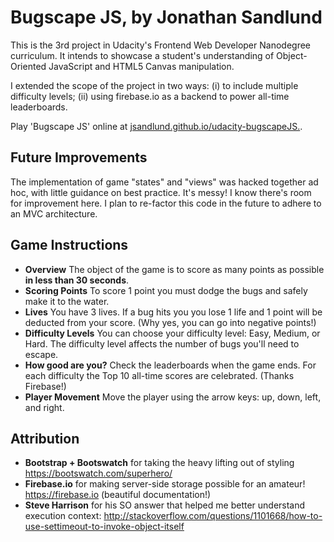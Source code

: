 # Bugscape JS, by Jonathan Sandlund

This is the 3rd project in Udacity's Frontend Web Developer Nanodegree curriculum. It intends to showcase a student's understanding of Object-Oriented JavaScript and HTML5 Canvas manipulation.

I extended the scope of the project in two ways: (i) to include multiple difficulty levels; (ii) using firebase.io as a backend to power all-time leaderboards.

Play 'Bugscape JS' online at [jsandlund.github.io/udacity-bugscapeJS.](jsandlund.github.io/udacity-bugscapeJS).

## Future Improvements

The implementation of game "states" and "views" was hacked together ad hoc, with little guidance on best practice. It's messy! I know there's room for improvement here. I plan to re-factor this code in the future to adhere to an MVC architecture.

## Game Instructions
- **Overview** The object of the game is to score as many points as possible **in less than 30 seconds**.
- **Scoring Points** To score 1 point you must dodge the bugs and safely make it to the water.
- **Lives** You have 3 lives. If a bug hits you you lose 1 life and 1 point will be deducted from your score. (Why yes, you can go into negative points!)
- **Difficulty Levels** You can choose your difficulty level: Easy, Medium, or Hard. The difficulty level affects the number of bugs you'll need to escape.
- **How good are you?** Check the leaderboards when the game ends. For each difficulty the Top 10 all-time scores are celebrated. (Thanks Firebase!)
- **Player Movement** Move the player using the arrow keys: up, down, left, and right.

## Attribution
- **Bootstrap + Bootswatch** for taking the heavy lifting out of styling https://bootswatch.com/superhero/
- **Firebase.io** for making server-side storage possible for an amateur! https://firebase.io (beautiful documentation!)
- **Steve Harrison** for his SO answer that helped me better understand execution context:  http://stackoverflow.com/questions/1101668/how-to-use-settimeout-to-invoke-object-itself
